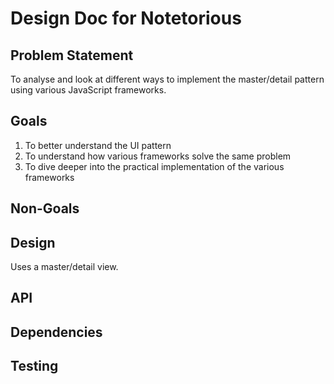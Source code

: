 # Design Doc for Notetorious

## Problem Statement

To analyse and look at different ways to implement the master/detail pattern using various JavaScript frameworks.

## Goals

1. To better understand the UI pattern
2. To understand how various frameworks solve the same problem
3. To dive deeper into the practical implementation of the various frameworks

## Non-Goals

## Design

Uses a master/detail view.

## API

## Dependencies

## Testing
